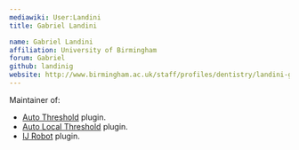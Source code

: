 ```yaml
---
mediawiki: User:Landini
title: Gabriel Landini

name: Gabriel Landini
affiliation: University of Birmingham
forum: Gabriel
github: landinig
website: http://www.birmingham.ac.uk/staff/profiles/dentistry/landini-gabriel.aspx
---
```


Maintainer of:

-   [Auto Threshold](/plugins/auto-threshold) plugin.
-   [Auto Local Threshold](/plugins/auto-local-threshold) plugin.
-   [IJ Robot](/plugins/ij-robot) plugin.
